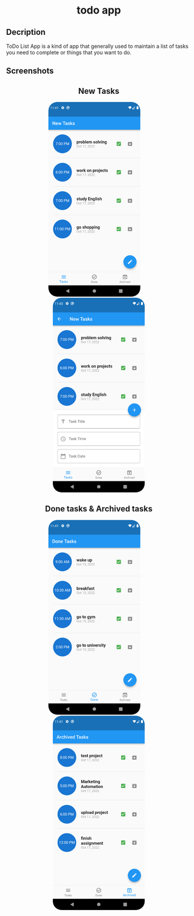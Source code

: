
<h1 align="center">
todo app 
</h1>

<h2>
Decription
</h2>
ToDo List App is a kind of app that generally used to maintain a list of tasks you need to complete or things that you want to do.

<h2>
Screenshots
</h2>

<h2 align="center">
New Tasks
</h2>

<p align="center">
  <img 
    width="250"
   src="https://github.com/AhmedMohsen2492/Todo_app/blob/main/screenshots/Screenshot_20221017_234129.png" 
   >
   &nbsp;&nbsp;&nbsp;&nbsp;&nbsp;
     <img 
    width="250"
   src="https://github.com/AhmedMohsen2492/Todo_app/blob/main/screenshots/Screenshot_20221017_234332.png" 
   >  
</p>

<h2 align="center">
Done tasks  &  Archived tasks
</h2>

<p align="center">
  <img 
    width="250"
   src="https://github.com/AhmedMohsen2492/Todo_app/blob/main/screenshots/Screenshot_20221017_234139.png" 
   >
   &nbsp;&nbsp;&nbsp;&nbsp;&nbsp;
     <img 
    width="250"
   src="https://github.com/AhmedMohsen2492/Todo_app/blob/main/screenshots/Screenshot_20221017_234149.png" 
   >  
</p>
